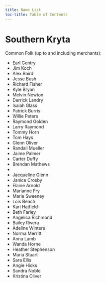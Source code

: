 ```yaml
---
title: Name List
toc-title: Table of Contents
---
```



# Southern Kryta

Common Folk (up to and including merchants):
- Earl Gentry
- Jim Koch
- Alex Baird
- Jesse Bush
- Richard Fisher
- Kyle Bryan
- Melvin Newton
- Derrick Landry
- Isaiah Glass
- Patrick Burris
- Willie Peters
- Raymond Golden
- Larry Raymond
- Tommy Horn
- Tom Hays
- Glenn Oliver
- Randall Mueller
- Jaime Palmer
- Carter Duffy
- Brendan Mathews
-   
- Jacqueline Glenn
- Janice Crosby
- Elaine Arnold
- Marianne Fry
- Marie Sweeney
- Lois Beach
- Kari Hatfield
- Beth Farley
- Angelica Richmond
- Bailey Rivera
- Adeline Winters
- Norma Merritt
- Anna Lamb
- Wanda Horne
- Heather Stephenson
- Maria Stuart
- Sara Ellis
- Angie Hicks
- Sandra Noble
- Kristina Oliver
